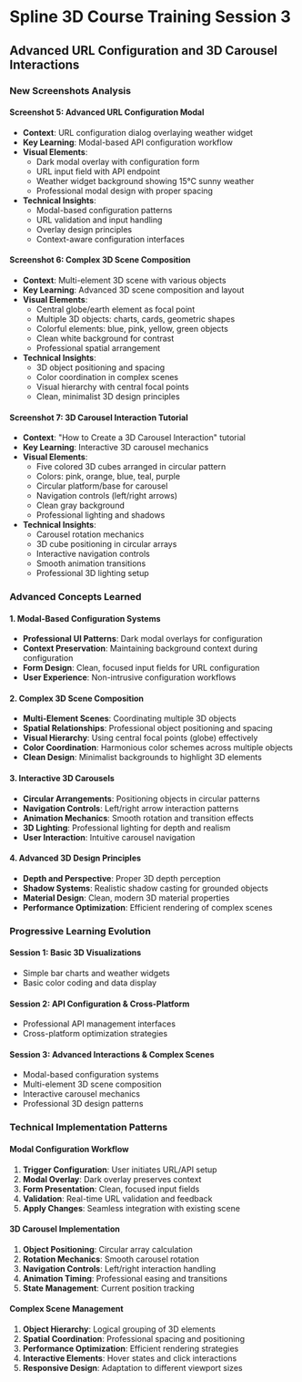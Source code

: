 # Spline 3D Course Training Session 3
## Advanced URL Configuration and 3D Carousel Interactions

### New Screenshots Analysis

#### Screenshot 5: Advanced URL Configuration Modal
- **Context**: URL configuration dialog overlaying weather widget
- **Key Learning**: Modal-based API configuration workflow
- **Visual Elements**:
  - Dark modal overlay with configuration form
  - URL input field with API endpoint
  - Weather widget background showing 15°C sunny weather
  - Professional modal design with proper spacing
- **Technical Insights**:
  - Modal-based configuration patterns
  - URL validation and input handling
  - Overlay design principles
  - Context-aware configuration interfaces

#### Screenshot 6: Complex 3D Scene Composition
- **Context**: Multi-element 3D scene with various objects
- **Key Learning**: Advanced 3D scene composition and layout
- **Visual Elements**:
  - Central globe/earth element as focal point
  - Multiple 3D objects: charts, cards, geometric shapes
  - Colorful elements: blue, pink, yellow, green objects
  - Clean white background for contrast
  - Professional spatial arrangement
- **Technical Insights**:
  - 3D object positioning and spacing
  - Color coordination in complex scenes
  - Visual hierarchy with central focal points
  - Clean, minimalist 3D design principles

#### Screenshot 7: 3D Carousel Interaction Tutorial
- **Context**: "How to Create a 3D Carousel Interaction" tutorial
- **Key Learning**: Interactive 3D carousel mechanics
- **Visual Elements**:
  - Five colored 3D cubes arranged in circular pattern
  - Colors: pink, orange, blue, teal, purple
  - Circular platform/base for carousel
  - Navigation controls (left/right arrows)
  - Clean gray background
  - Professional lighting and shadows
- **Technical Insights**:
  - Carousel rotation mechanics
  - 3D cube positioning in circular arrays
  - Interactive navigation controls
  - Smooth animation transitions
  - Professional 3D lighting setup

### Advanced Concepts Learned

#### 1. Modal-Based Configuration Systems
- **Professional UI Patterns**: Dark modal overlays for configuration
- **Context Preservation**: Maintaining background context during configuration
- **Form Design**: Clean, focused input fields for URL configuration
- **User Experience**: Non-intrusive configuration workflows

#### 2. Complex 3D Scene Composition
- **Multi-Element Scenes**: Coordinating multiple 3D objects
- **Spatial Relationships**: Professional object positioning and spacing
- **Visual Hierarchy**: Using central focal points (globe) effectively
- **Color Coordination**: Harmonious color schemes across multiple objects
- **Clean Design**: Minimalist backgrounds to highlight 3D elements

#### 3. Interactive 3D Carousels
- **Circular Arrangements**: Positioning objects in circular patterns
- **Navigation Controls**: Left/right arrow interaction patterns
- **Animation Mechanics**: Smooth rotation and transition effects
- **3D Lighting**: Professional lighting for depth and realism
- **User Interaction**: Intuitive carousel navigation

#### 4. Advanced 3D Design Principles
- **Depth and Perspective**: Proper 3D depth perception
- **Shadow Systems**: Realistic shadow casting for grounded objects
- **Material Design**: Clean, modern 3D material properties
- **Performance Optimization**: Efficient rendering of complex scenes

### Progressive Learning Evolution

#### Session 1: Basic 3D Visualizations
- Simple bar charts and weather widgets
- Basic color coding and data display

#### Session 2: API Configuration & Cross-Platform
- Professional API management interfaces
- Cross-platform optimization strategies

#### Session 3: Advanced Interactions & Complex Scenes
- Modal-based configuration systems
- Multi-element 3D scene composition
- Interactive carousel mechanics
- Professional 3D design patterns

### Technical Implementation Patterns

#### Modal Configuration Workflow
1. **Trigger Configuration**: User initiates URL/API setup
2. **Modal Overlay**: Dark overlay preserves context
3. **Form Presentation**: Clean, focused input fields
4. **Validation**: Real-time URL validation and feedback
5. **Apply Changes**: Seamless integration with existing scene

#### 3D Carousel Implementation
1. **Object Positioning**: Circular array calculation
2. **Rotation Mechanics**: Smooth carousel rotation
3. **Navigation Controls**: Left/right interaction handling
4. **Animation Timing**: Professional easing and transitions
5. **State Management**: Current position tracking

#### Complex Scene Management
1. **Object Hierarchy**: Logical grouping of 3D elements
2. **Spatial Coordination**: Professional spacing and positioning
3. **Performance Optimization**: Efficient rendering strategies
4. **Interactive Elements**: Hover states and click interactions
5. **Responsive Design**: Adaptation to different viewport sizes

